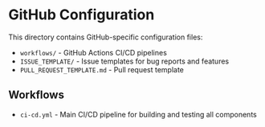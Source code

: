 # GitHub Configuration

This directory contains GitHub-specific configuration files:

- `workflows/` - GitHub Actions CI/CD pipelines
- `ISSUE_TEMPLATE/` - Issue templates for bug reports and features
- `PULL_REQUEST_TEMPLATE.md` - Pull request template

## Workflows

- `ci-cd.yml` - Main CI/CD pipeline for building and testing all components